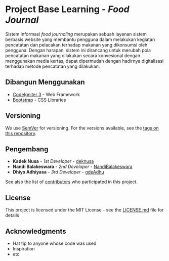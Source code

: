 # Project Base Learning - _Food Journal_

Sistem informasi _food journaling_ merupakan sebuah layanan sistem berbasis website yang membantu pengguna dalam melakukan kegiatan pencatatan dan pelacakan terhadap makanan yang dikonsumsi oleh pengguna.
Dengan harapan, sistem ini dirancang untuk merubah pola pencatatan makanan yang dilakukan secara konvesional dengan menggunakan media kertas, dapat dipermudah dengan hadirnya digitalisasi terhadap metode pencatatan yang dilakukan.

<!-- ## Getting Started

These instructions will get you a copy of the project up and running on your local machine for development and testing purposes. See deployment for notes on how to deploy the project on a live system. -->

<!-- ### Prerequisites

What things you need to install the software and how to install them

```
Give examples
```

### Installing

A step by step series of examples that tell you how to get a development env running

Say what the step will be

```
Give the example
```

And repeat

```
until finished
```

End with an example of getting some data out of the system or using it for a little demo

## Running the tests

Explain how to run the automated tests for this system

### Break down into end to end tests

Explain what these tests test and why

```
Give an example
```

### And coding style tests

Explain what these tests test and why

```
Give an example
```

## Deployment

Add additional notes about how to deploy this on a live system -->

## Dibangun Menggunakan

* [CodeIgniter 3](https://codeload.github.com/bcit-ci/CodeIgniter/zip/3.1.13) - Web Framework
* [Bootstrap](https://getbootstrap.com/) - CSS Libraries

<!-- ## Contributing

Please read [CONTRIBUTING.md](https://gist.github.com/PurpleBooth/b24679402957c63ec426) for details on our code of conduct, and the process for submitting pull requests to us. -->

## Versioning

We use [SemVer](http://semver.org/) for versioning. For the versions available, see the [tags on this repository](https://github.com/your/project/tags). 

## Pengembang

* **Kadek Nusa** - *1st Developer* - [deknusa](https://github.com/deknusa)
* **Nandi Balakeswara** - *2nd Developer* - [NandiBalakeswara](https://github.com/NandiBalakeswara)
* **Dhiyo Adhiyasa** - *3rd Developer* - [gdeAdhu](https://github.com/gdeAdhi)


See also the list of [contributors](https://github.com/your/project/contributors) who participated in this project.

## License

This project is licensed under the MIT License - see the [LICENSE.md](LICENSE.md) file for details

## Acknowledgments

* Hat tip to anyone whose code was used
* Inspiration
* etc

